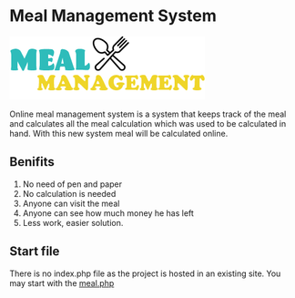 # Meal Management System
![alt text][logo]

[logo]: https://github.com/smnshuvo/MealManagementSystem/blob/master/images/meal-logo.png "Project Logo"
Online meal management system is a system that keeps track of the meal and calculates all the meal calculation which was used to be calculated in hand.
With this new system meal will be calculated online. 

## Benifits
1. No need of pen and paper
2. No calculation is needed
3. Anyone can visit the meal
4. Anyone can see how much money he has left 
5. Less work, easier solution.

## Start file 
There is no index.php file as the project is hosted in an existing site.
You may start with the [meal.php](https://github.com/smnshuvo/MealManagementSystem/meal.php)


